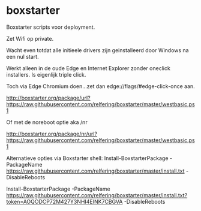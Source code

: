 # boxstarter
Boxstarter scripts voor deployment.

Zet Wifi op private.

Wacht even totdat alle initieele drivers zijn geinstalleerd door Windows na een nul start.

Werkt alleen in de oude Edge en Internet Explorer zonder oneclick installers. Is eigenlijk triple click.

Toch via Edge Chromium doen...zet dan edge://flags/#edge-click-once aan.

http://boxstarter.org/package/url?https://raw.githubusercontent.com/relfering/boxstarter/master/westbasic.ps1

Of met de noreboot optie aka /nr

http://boxstarter.org/package/nr/url?https://raw.githubusercontent.com/relfering/boxstarter/master/westbasic.ps1

Alternatieve opties via Boxstarter shell:
Install-BoxstarterPackage -PackageName https://raw.githubusercontent.com/relfering/boxstarter/master/install.txt -DisableReboots

Install-BoxstarterPackage -PackageName https://raw.githubusercontent.com/relfering/boxstarter/master/install.txt?token=AOQODCP72M427Y3NHI4EINK7CBGVA -DisableReboots
